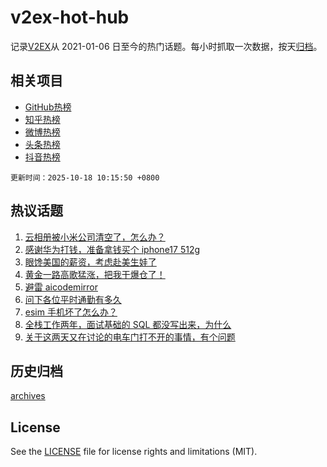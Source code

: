 # v2ex-hot-hub

 记录[V2EX](https://www.v2ex.com/)从 2021-01-06 日至今的热门话题。每小时抓取一次数据，按天[归档](archives)。
 
 ## 相关项目

- [GitHub热榜](https://github.com/lonnyzhang423/github-hot-hub)
- [知乎热榜](https://github.com/lonnyzhang423/zhihu-hot-hub)
- [微博热榜](https://github.com/lonnyzhang423/weibo-hot-hub)
- [头条热榜](https://github.com/lonnyzhang423/toutiao-hot-hub)
- [抖音热榜](https://github.com/lonnyzhang423/douyin-hot-hub)


 `更新时间：2025-10-18 10:15:50 +0800`

## 热议话题

1. [云相册被小米公司清空了，怎么办？](https://www.v2ex.com/t/1166380)
1. [感谢华为打钱，准备拿钱买个 iphone17 512g](https://www.v2ex.com/t/1166341)
1. [眼馋美国的薪资，考虑赴美生娃了](https://www.v2ex.com/t/1166423)
1. [黄金一路高歌猛涨，把我干爆仓了！](https://www.v2ex.com/t/1166333)
1. [避雷 aicodemirror](https://www.v2ex.com/t/1166447)
1. [问下各位平时通勤有多久](https://www.v2ex.com/t/1166410)
1. [esim 手机坏了怎么办？](https://www.v2ex.com/t/1166373)
1. [全栈工作两年，面试基础的 SQL 都没写出来，为什么](https://www.v2ex.com/t/1166399)
1. [关于这两天又在讨论的电车门打不开的事情，有个问题](https://www.v2ex.com/t/1166332)

## 历史归档

[archives](archives)

## License

See the [LICENSE](LICENSE) file for license rights and limitations (MIT).
